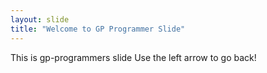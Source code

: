 ```yaml
---
layout: slide
title: "Welcome to GP Programmer Slide"
---
```

This is gp-programmers slide
Use the left arrow to go back!
